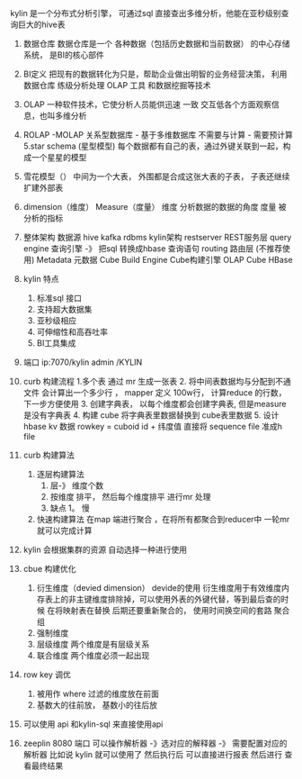 kylin 是一个分布式分析引擎， 可通过sql 直接查出多维分析，他能在亚秒级别查询巨大的hive表
1. 数据仓库
    数据仓库是一个 各种数据（包括历史数据和当前数据） 的中心存储系统， 是BI的核心部件
2. BI定义
    把现有的数据转化为只是，帮助企业做出明智的业务经营决策， 利用数据仓库 练级分析处理 OLAP 工具 和数据挖掘等技术
3. OLAP
    一种软件技术，它使分析人员能供迅速 一致 交互低各个方面观察信息，也叫多维分析
4. ROLAP -MOLAP
    关系型数据库 - 基于多维数据库
    不需要与计算 - 需要预计算
5.star schema (星型模型)
    每个数据都有自己的表，通过外键关联到一起，构成一个星星的模型
6. 雪花模型（）
    中间为一个大表， 外围都是合成这张大表的子表， 子表还继续扩建外部表

7. dimension（维度） Measure（度量）
    维度 分析数据的数据的角度
    度量 被分析的指标

8. 整体架构
    数据源
        hive kafka rdbms
    kylin架构
        restserver REST服务层
        query engine 查询引擎   -》 把sql 转换成hbase 查询语句
        routing 路由层 (不推荐使用)
        Metadata 元数据
        Cube Build Engine Cube构建引擎
    OLAP Cube HBase

9. kylin 特点
    1. 标准sql 接口
    2. 支持超大数据集
    3. 亚秒级相应
    4. 可伸缩性和高吞吐率
    5. BI工具集成

10. 端口 ip:7070/kylin
    admin /KYLIN

11. curb 构建流程
    1.多个表 通过 mr 生成一张表
    2. 将中间表数据均与分配到不通文件  会计算出一个多少行 ， mapper 定义 100w行， 计算reduce 的行数，下一步方便使用
    3. 创建字典表， 以每个维度都会创建字典表, 但是measure 是没有字典表
    4. 构建 cube 将字典表里数据替换到 cube表里数据
    5. 设计hbase kv 数据
        rowkey = cuboid id + 纬度值
        直接将 sequence file 准成h file
12. curb 构建算法
    1. 逐层构建算法
        1. 层-》 维度个数
        2. 按维度 排平， 然后每个维度排平 进行mr 处理
        3. 缺点
            1。 慢
    2. 快速构建算法
        在map 端进行聚合 ，在将所有都聚合到reducer中
        一轮mr 就可以完成计算

13. kylin 会根据集群的资源 自动选择一种进行使用

14. cbue 构建优化
    1. 衍生维度（devied dimension） devide的使用
        衍生维度用于有效维度内存表上的非主键维度排除掉，可以使用外表的外键代替，等到最后查的时候 在将映射表在替换
        后期还要重新聚合的， 使用时间换空间的套路
    聚合组
    2. 强制维度
    3. 层级维度 两个维度是有层级关系
    4. 联合维度 两个维度必须一起出现

15. row key 调优
    1. 被用作 where 过滤的维度放在前面
    2. 基数大的往前放， 基数小的往后放
16. 可以使用 api 和kylin-sql 来直接使用api
17. zeeplin
    8080 端口 可以操作解析器 -》选对应的解释器 -》 需要配置对应的解析器 比如说 kylin 就可以使用了
    然后执行后 可以直接进行报表 然后进行 查看最终结果

       
